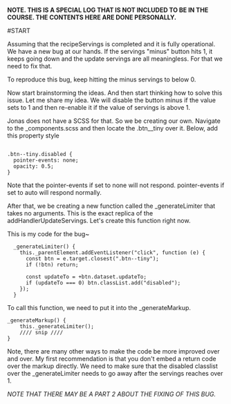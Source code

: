 __NOTE. THIS IS A SPECIAL LOG THAT IS NOT INCLUDED TO BE IN THE COURSE. THE CONTENTS HERE ARE DONE PERSONALLY.__

#START

Assuming that the recipeServings is completed and it is fully operational. We have a new bug at our hands. If the servings "minus" button hits 1, it keeps going down and the update servings are all meaningless. For that we need to fix that. 


To reproduce this bug, keep hitting the minus servings to below 0. 

Now start brainstorming the ideas. And then start thinking how to solve this issue. 
Let me share my idea. We will disable the button minus if the value sets to 1 and then re-enable it if the value of servings is above 1. 

Jonas does not have a SCSS for that. So we be creating our own. Navigate to the _components.scss and then locate the .btn__tiny over it.
Below, add this property style

```

.btn--tiny.disabled {
  pointer-events: none;
  opacity: 0.5;
}

```

Note that the pointer-events if set to none will not respond. pointer-events if set to auto will respond normally.

After that, we be creating a new function called the _generateLimiter that takes no arguments. This is the exact replica of the addHandlerUpdateServings.
Let's create this function right now.

This is my code for the bug~

```
  _generateLimiter() {
    this._parentElement.addEventListener("click", function (e) {
      const btn = e.target.closest(".btn--tiny");
      if (!btn) return;

      const updateTo = +btn.dataset.updateTo;
      if (updateTo === 0) btn.classList.add("disabled");
    });
  }
```
To call this function, we need to put it into the _generateMarkup.

```
_generateMarkup() {
    this._generateLimiter();
    //// snip ////
}
```

Note, there are many other ways to make the code be more improved over and over. My first recommendation is that you don't embed a return code over the markup directly. We need to make sure that the disabled classlist over the _generateLimiter needs to go away after the servings reaches over 1.

_NOTE THAT THERE MAY BE A PART 2 ABOUT THE FIXING OF THIS BUG._